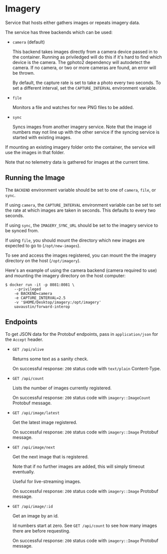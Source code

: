 # Imagery

Service that hosts either gathers images or repeats imagery data.

The service has three backends which can be used:

- `camera` (default)

  This backend takes images directly from a camera device passed in to the
  container. Running as priviledged will do this if it's hard to find which
  device is the camera. The gphoto2 dependency will autodetect the camera. If
  no camera, or two or more cameras are found, an error will be thrown.

  By default, the capture rate is set to take a photo every two seconds. To set
  a different interval, set the `CAPTURE_INTERVAL` environment variable.

- `file`

  Monitors a file and watches for new PNG files to be added.

- `sync`

  Syncs images from another imagery service. Note that the image id numbers may
  not line up with the other service if the syncing service is started with
  existing images.

If mounting an existing imagery folder onto the container, the service will use
the images in that folder.

Note that no telemetry data is gathered for images at the current time.

## Running the Image

The `BACKEND` environment variable should be set to one of `camera`, `file`, or
`sync`.

If using `camera`, the `CAPTURE_INTERVAL` environment variable can be set to
set the rate at which images are taken in seconds. This defaults to every two
seconds.

If using `sync`, the `IMAGERY_SYNC_URL` should be set to the imagery service to
be synced from.

If using `file`, you should mount the directory which new images are expected
to go to (`/opt/new-images`).

To see and access the images registered, you can mount the the imagery
directory on the host (`/opt/imagery`).

Here's an example of using the camera backend (camera required to use) and
mounting the imagery directory on the host computer:

```
$ docker run -it -p 8081:8081 \
    --privileged
    -e BACKEND=camera
    -e CAPTURE_INTERVAL=2.5
    -v '$HOME/Desktop/imagery:/opt/imagery'
    uavaustin/forward-interop
```

## Endpoints

To get JSON data for the Protobuf endpoints, pass in `application/json` for the
`Accept` header.

- `GET /api/alive`

  Returns some text as a sanity check.

  On successful response: `200` status code with `text/plain` Content-Type.

- `GET /api/count`

  Lists the number of images currently registered.

  On successful response: `200` status code with `imagery::ImageCount` Protobuf
  message.

- `GET /api/image/latest`

  Get the latest image registered.

  On successful response: `200` status code with `imagery::Image` Protobuf
  message.

- `GET /api/image/next`

  Get the next image that is registered.

  Note that if no further images are added, this will simply timeout
  eventually.

  Useful for live-streaming images.

  On successful response: `200` status code with `imagery::Image` Protobuf
  message.

- `GET /api/image/:id`

  Get an image by an id.

  Id numbers start at zero. See `GET /api/count` to see how many images there
  are before requesting.

  On successful response: `200` status code with `imagery::Image` Protobuf
  message.
